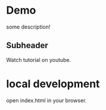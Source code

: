 # Demo

some description!

## Subheader

Watch tutorial on youtube.

# local development
open index.html in your browser.

